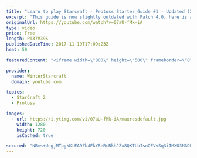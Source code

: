 ```yaml
---
title: "Learn to play Starcraft - Protoss Starter Guide #1 - Updated (2017)"
excerpt: "This guide is now slightly outdated with Patch 4.0, here is a completely up to date guide! https://www.youtube.com/watch?v=x3ZkSX0tJg4 We go over the basics of understanding Protoss, the SPACE WARRIOR RACE ;)  This guide is meant for those who have a basic understanding of Starcraft but don't really"
originalUrl: https://youtube.com/watch?v=07aU-fMk-iA
type: video
price: Free
length: PT37M39S
publishedDateTime: 2017-11-19T17:09:23Z
heat: 50

featuredContent: "<iframe width=\"800\" height=\"500\" frameborder=\"0\" src=\"https://www.youtube.com/embed/07aU-fMk-iA\" allow=\"accelerometer; autoplay; encrypted-media; gyroscope; picture-in-picture\" allowfullscreen></iframe>"

provider:
  name: WinterStarcraft
  domain: youtube.com

topics:
  - StarCraft 2
  - Protoss

images:
  - url: https://i.ytimg.com/vi/07aU-fMk-iA/maxresdefault.jpg
    width: 1280
    height: 720
    isCached: true

secured: "NRms+UngjMTpgkKtEA9Zb4FkY8eRcRkhJZx8QKTLbIsnQEVvSq3iIMXU3NADE+9KnhxLRRr8s8wUkKw3H5zZoyrtWctpbOMhrHDQtxJ/NvjEG2BbBXWwdGVhnHjqWTn5pFtC4unoMiKee5gGshrvvQxz9PXuAqpkfLpvv16jTtHhPEyUdmKwqiJqIxEZfxbfbQnMjpUuN24P3devUoYXTYmFZfuYX7PQw+jIVtpyJWP8aaXqYOyoyHViKEtyv00Eh1FzB0YScXzGshY/THMRdYavfgc7A6c7CJTyPlUcVzh9oJWt5C7b4LcfpoieZWu0CAS56TuMFAfa+tdO+X7kp7sNZ9Dj8jZVNzRR3wgQ3Xg2dB2Lsol6FcpAqjiyZegRMPMzPU9lb8X9HFI/VVcud4VFUR0DZ8ovckd5vsC5FGStzF3+itdET9O1S0B6hbb3;+DHpbqxlVVEUJrh8bqjvMA=="
---
```


